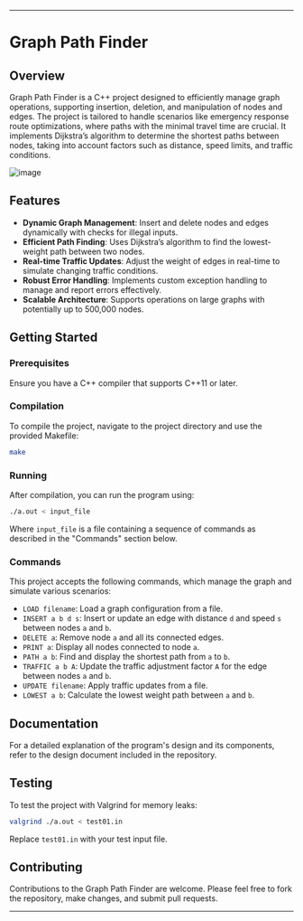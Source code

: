 
---

# Graph Path Finder

## Overview
Graph Path Finder is a C++ project designed to efficiently manage graph operations, supporting insertion, deletion, and manipulation of nodes and edges. The project is tailored to handle scenarios like emergency response route optimizations, where paths with the minimal travel time are crucial. It implements Dijkstra’s algorithm to determine the shortest paths between nodes, taking into account factors such as distance, speed limits, and traffic conditions.

![image](https://github.com/b57zheng/Dynamic_Graph_Navigator/assets/98293562/15ebc34f-a484-4c0e-a8f3-a8c314d959b7)

## Features
- **Dynamic Graph Management**: Insert and delete nodes and edges dynamically with checks for illegal inputs.
- **Efficient Path Finding**: Uses Dijkstra’s algorithm to find the lowest-weight path between two nodes.
- **Real-time Traffic Updates**: Adjust the weight of edges in real-time to simulate changing traffic conditions.
- **Robust Error Handling**: Implements custom exception handling to manage and report errors effectively.
- **Scalable Architecture**: Supports operations on large graphs with potentially up to 500,000 nodes.

## Getting Started

### Prerequisites
Ensure you have a C++ compiler that supports C++11 or later.

### Compilation
To compile the project, navigate to the project directory and use the provided Makefile:
```bash
make
```

### Running
After compilation, you can run the program using:
```bash
./a.out < input_file
```
Where `input_file` is a file containing a sequence of commands as described in the "Commands" section below.

### Commands
This project accepts the following commands, which manage the graph and simulate various scenarios:
- `LOAD filename`: Load a graph configuration from a file.
- `INSERT a b d s`: Insert or update an edge with distance `d` and speed `s` between nodes `a` and `b`.
- `DELETE a`: Remove node `a` and all its connected edges.
- `PRINT a`: Display all nodes connected to node `a`.
- `PATH a b`: Find and display the shortest path from `a` to `b`.
- `TRAFFIC a b A`: Update the traffic adjustment factor `A` for the edge between nodes `a` and `b`.
- `UPDATE filename`: Apply traffic updates from a file.
- `LOWEST a b`: Calculate the lowest weight path between `a` and `b`.

## Documentation
For a detailed explanation of the program's design and its components, refer to the design document included in the repository.

## Testing
To test the project with Valgrind for memory leaks:
```bash
valgrind ./a.out < test01.in
```
Replace `test01.in` with your test input file.

## Contributing
Contributions to the Graph Path Finder are welcome. Please feel free to fork the repository, make changes, and submit pull requests.

---
